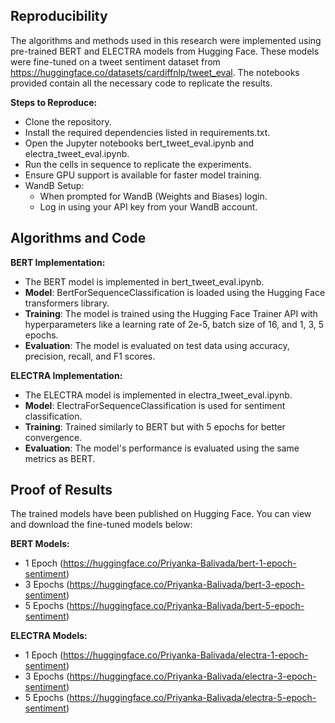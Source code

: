 ## Reproducibility
The algorithms and methods used in this research were implemented using pre-trained BERT and ELECTRA models from Hugging Face. These models were fine-tuned on a tweet sentiment dataset from https://huggingface.co/datasets/cardiffnlp/tweet_eval. The notebooks provided contain all the necessary code to replicate the results.

**Steps to Reproduce:**
- Clone the repository.
- Install the required dependencies listed in requirements.txt.
- Open the Jupyter notebooks bert_tweet_eval.ipynb and electra_tweet_eval.ipynb.
- Run the cells in sequence to replicate the experiments.
- Ensure GPU support is available for faster model training.
- WandB Setup:
  - When prompted for WandB (Weights and Biases) login.
  - Log in using your API key from your WandB account.

## Algorithms and Code
**BERT Implementation:**
- The BERT model is implemented in bert_tweet_eval.ipynb.
- **Model**: BertForSequenceClassification is loaded using the Hugging Face transformers library.
- **Training**: The model is trained using the Hugging Face Trainer API with hyperparameters like a learning rate of 2e-5, batch size of 16, and 1, 3, 5 epochs.
- **Evaluation**: The model is evaluated on test data using accuracy, precision, recall, and F1 scores.

**ELECTRA Implementation:**
- The ELECTRA model is implemented in electra_tweet_eval.ipynb.
- **Model**: ElectraForSequenceClassification is used for sentiment classification.
- **Training**: Trained similarly to BERT but with 5 epochs for better convergence.
- **Evaluation**: The model's performance is evaluated using the same metrics as BERT.

## Proof of Results
The trained models have been published on Hugging Face. You can view and download the fine-tuned models below:

**BERT Models:**
- 1 Epoch (https://huggingface.co/Priyanka-Balivada/bert-1-epoch-sentiment)
- 3 Epochs (https://huggingface.co/Priyanka-Balivada/bert-3-epoch-sentiment)
- 5 Epochs (https://huggingface.co/Priyanka-Balivada/bert-5-epoch-sentiment)
  
**ELECTRA Models:**
- 1 Epoch (https://huggingface.co/Priyanka-Balivada/electra-1-epoch-sentiment)
- 3 Epochs (https://huggingface.co/Priyanka-Balivada/electra-3-epoch-sentiment)
- 5 Epochs (https://huggingface.co/Priyanka-Balivada/electra-5-epoch-sentiment)

